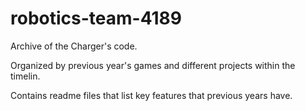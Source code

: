 # robotics-team-4189

Archive of the Charger's code.

Organized by previous year's games and different projects within the timelin.

Contains readme files that list key features that previous years have.
